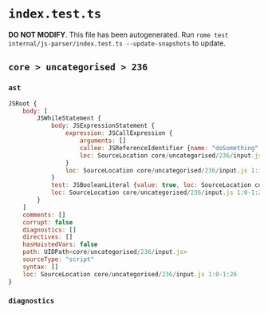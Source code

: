 # `index.test.ts`

**DO NOT MODIFY**. This file has been autogenerated. Run `rome test internal/js-parser/index.test.ts --update-snapshots` to update.

## `core > uncategorised > 236`

### `ast`

```javascript
JSRoot {
	body: [
		JSWhileStatement {
			body: JSExpressionStatement {
				expression: JSCallExpression {
					arguments: []
					callee: JSReferenceIdentifier {name: "doSomething", loc: SourceLocation core/uncategorised/236/input.js 1:13-1:24 (doSomething)}
					loc: SourceLocation core/uncategorised/236/input.js 1:13-1:26
				}
				loc: SourceLocation core/uncategorised/236/input.js 1:13-1:26
			}
			test: JSBooleanLiteral {value: true, loc: SourceLocation core/uncategorised/236/input.js 1:7-1:11}
			loc: SourceLocation core/uncategorised/236/input.js 1:0-1:26
		}
	]
	comments: []
	corrupt: false
	diagnostics: []
	directives: []
	hasHoistedVars: false
	path: UIDPath<core/uncategorised/236/input.js>
	sourceType: "script"
	syntax: []
	loc: SourceLocation core/uncategorised/236/input.js 1:0-1:26
}
```

### `diagnostics`

```

```
